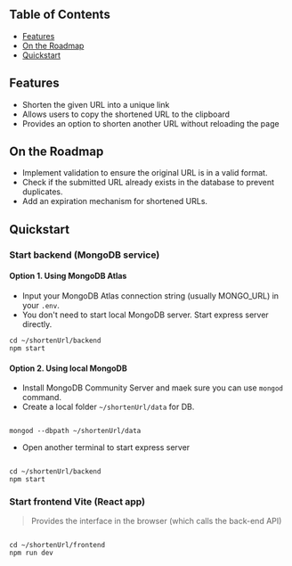 ## Table of Contents

- [Features](#features)
- [On the Roadmap](#on-the-roadmap)
- [Quickstart](#quickstart)

## Features

- Shorten the given URL into a unique link
- Allows users to copy the shortened URL to the clipboard
- Provides an option to shorten another URL without reloading the page

## On the Roadmap

- Implement validation to ensure the original URL is in a valid format.
- Check if the submitted URL already exists in the database to prevent duplicates.
- Add an expiration mechanism for shortened URLs.

## Quickstart

### Start backend (MongoDB service)

#### Option 1. Using MongoDB Atlas

- Input your MongoDB Atlas connection string (usually MONGO_URL) in your `.env`.
- You don't need to start local MongoDB server. Start express server directly.

```
cd ~/shortenUrl/backend
npm start
```

#### Option 2. Using local MongoDB

- Install MongoDB Community Server and maek sure you can use `mongod` command.
- Create a local folder `~/shortenUrl/data` for DB.

```

mongod --dbpath ~/shortenUrl/data

```

- Open another terminal to start express server

```

cd ~/shortenUrl/backend
npm start

```

### Start frontend Vite (React app)

> Provides the interface in the browser (which calls the back-end API)

```

cd ~/shortenUrl/frontend
npm run dev

```
